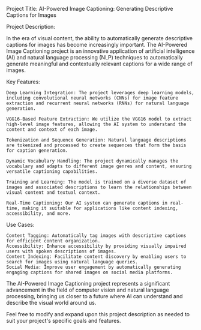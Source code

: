 Project Title: AI-Powered Image Captioning: Generating Descriptive Captions for Images

Project Description:

In the era of visual content, the ability to automatically generate descriptive captions for images has become increasingly important. The AI-Powered Image Captioning project is an innovative application of artificial intelligence (AI) and natural language processing (NLP) techniques to automatically generate meaningful and contextually relevant captions for a wide range of images.

Key Features:

    Deep Learning Integration: The project leverages deep learning models, including convolutional neural networks (CNNs) for image feature extraction and recurrent neural networks (RNNs) for natural language generation.

    VGG16-Based Feature Extraction: We utilize the VGG16 model to extract high-level image features, allowing the AI system to understand the content and context of each image.

    Tokenization and Sequence Generation: Natural language descriptions are tokenized and processed to create sequences that form the basis for caption generation.

    Dynamic Vocabulary Handling: The project dynamically manages the vocabulary and adapts to different image genres and content, ensuring versatile captioning capabilities.

    Training and Learning: The model is trained on a diverse dataset of images and associated descriptions to learn the relationships between visual content and textual context.

    Real-Time Captioning: Our AI system can generate captions in real-time, making it suitable for applications like content indexing, accessibility, and more.

Use Cases:

    Content Tagging: Automatically tag images with descriptive captions for efficient content organization.
    Accessibility: Enhance accessibility by providing visually impaired users with spoken descriptions of images.
    Content Indexing: Facilitate content discovery by enabling users to search for images using natural language queries.
    Social Media: Improve user engagement by automatically generating engaging captions for shared images on social media platforms.

The AI-Powered Image Captioning project represents a significant advancement in the field of computer vision and natural language processing, bringing us closer to a future where AI can understand and describe the visual world around us.

Feel free to modify and expand upon this project description as needed to suit your project's specific goals and features.
